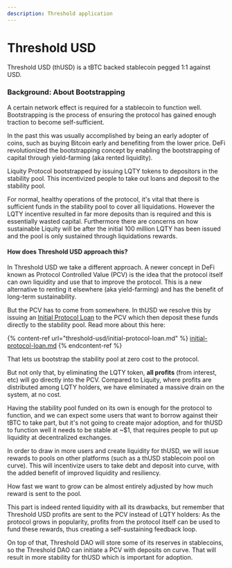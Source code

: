 ```yaml
---
description: Threshold application
---
```


# Threshold USD

Threshold USD (thUSD) is a tBTC backed stablecoin pegged 1:1 against USD.

### Background: About Bootstrapping

A certain network effect is required for a stablecoin to function well. Bootstrapping is the process of ensuring the protocol has gained enough traction to become self-sufficient.&#x20;

In the past this was usually accomplished by being an early adopter of coins, such as buying Bitcoin early and benefiting from the lower price. DeFi revolutionized the bootstrapping concept by enabling the bootstrapping of capital through yield-farming (aka rented liquidity).&#x20;

Liquity Protocol bootstrapped by issuing LQTY tokens to depositors in the stability pool. This incentivized people to take out loans and deposit to the stability pool.&#x20;

For normal, healthy operations of the protocol, it's vital that there is sufficient funds in the stability pool to cover all liquidations. However the LQTY incentive resulted in far more deposits than is required and this is essentially wasted capital. Furthermore there are concerns on how sustainable Liquity will be after the initial 100 million LQTY has been issued and the pool is only sustained through liquidations rewards.&#x20;

#### How does Threshold USD approach this?

In Threshold USD we take a different approach. A newer concept in DeFi known as Protocol Controlled Value (PCV) is the idea that the protocol itself can own liquidity and use that to improve the protocol. This is a new alternative to renting it elsewhere (aka yield-farming) and has the benefit of long-term sustainability.&#x20;

But the PCV has to come from somewhere. In thUSD we resolve this by issuing an [Initial Protocol Loan](threshold-usd/initial-protocol-loan.md) to the PCV which then deposit these funds directly to the stability pool. Read more about this here:

{% content-ref url="threshold-usd/initial-protocol-loan.md" %}
[initial-protocol-loan.md](threshold-usd/initial-protocol-loan.md)
{% endcontent-ref %}

That lets us bootstrap the stability pool at zero cost to the protocol.

But not only that, by eliminating the LQTY token, **all profits** (from interest, etc) will go directly into the PCV. Compared to Liquity, where profits are distributed among LQTY holders, we have eliminated a massive drain on the system, at no cost.&#x20;

Having the stability pool funded on its own is enough for the protocol to function, and we can expect some users that want to borrow against their tBTC to take part, but it's not going to create major adoption, and for thUSD to function well it needs to be stable at \~$1, that requires people to put up liquidity at decentralized exchanges.

In order to draw in more users and create liquidity for thUSD, we will issue rewards to pools on other platforms (such as a thUSD stablecoin pool on curve). This will incentivize users to take debt and deposit into curve, with the added benefit of improved liquidity and resiliency.&#x20;

How fast we want to grow can be almost entirely adjusted by how much reward is sent to the pool.

This part is indeed rented liquidity with all its drawbacks, but remember that Threshold USD profits are sent to the PCV instead of LQTY holders: As the protocol grows in popularity, profits from the protocol itself can be used to fund these rewards, thus creating a self-sustaining feedback loop.

On top of that, Threshold DAO will store some of its reserves in stablecoins, so the Threshold DAO can initiate a PCV with deposits on curve. That will result in more stability for thUSD which is important for adoption.&#x20;

